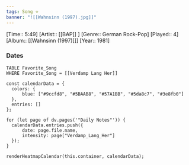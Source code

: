 ```yaml
---
tags: Song ⭐ 
banner: "![[Wahnsinn (1997).jpg]]"
---
```

[Time:: 5:49]
[Artist:: [[BAP]] ]
[Genre:: German Rock-Pop]
[Played:: 4]
[Album:: [[Wahnsinn (1997)]]]
[Year:: 1981]
### Dates
````dataview
TABLE Favorite_Song
WHERE Favorite_Song = [[Verdamp Lang Her]]
````

  ```dataviewjs
const calendarData = { 
	colors: { 
		blue: ["#9ccfd8", "#5BAAB8", "#57A1BB", "#5da8c7", "#3e8fb0"] 
	}, 
	entries: [] 
}; 

for (let page of dv.pages('"Daily Notes"')) { 
	calendarData.entries.push({ 
		date: page.file.name, 
		intensity: page["Verdamp_Lang_Her"]
	}); 
} 

renderHeatmapCalendar(this.container, calendarData);
```
